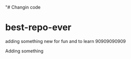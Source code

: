 "# Changin code
# best-repo-ever

adding something new for fun and to learn 90909090909

Adding something